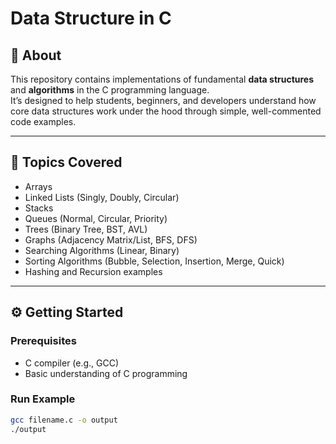 # Data Structure in C

## 📘 About
This repository contains implementations of fundamental **data structures** and **algorithms** in the C programming language.  
It’s designed to help students, beginners, and developers understand how core data structures work under the hood through simple, well-commented code examples.

---

## 🧩 Topics Covered
- Arrays  
- Linked Lists (Singly, Doubly, Circular)  
- Stacks  
- Queues (Normal, Circular, Priority)  
- Trees (Binary Tree, BST, AVL)  
- Graphs (Adjacency Matrix/List, BFS, DFS)  
- Searching Algorithms (Linear, Binary)  
- Sorting Algorithms (Bubble, Selection, Insertion, Merge, Quick)  
- Hashing and Recursion examples  

---

## ⚙️ Getting Started

### Prerequisites
- C compiler (e.g., GCC)
- Basic understanding of C programming

### Run Example
```bash
gcc filename.c -o output
./output
